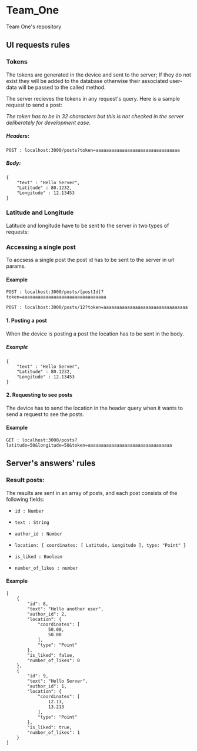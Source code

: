 # Team_One
Team One's repository

## UI requests rules

### Tokens

The tokens are generated in the device and sent to the server; If they do not exist they will be added to the database otherwise their associated user-data will be passed to the called method.

The server recieves the tokens in any request's query. Here is a sample request to send a post:

*The token has to be in 32 characters but this is not checked in the server deliberately for development ease.*

##### Headers:

```
POST : localhost:3000/posts?token=aaaaaaaaaaaaaaaaaaaaaaaaaaaaaaaa
```

##### Body:

```
{
	"text" : "Hello Server",
	"Latitude" : 80.1232,
	"Longitude" : 12.13453	
}

```

### Latitude and Longitude

Latitude and longitude have to be sent to the server in two types of requests:

### Accessing a single post

To accsess a single post the post id has to be sent to the server in url params.

#### Example
``` 
POST : localhost:3000/posts/[postId]?token=aaaaaaaaaaaaaaaaaaaaaaaaaaaaaaaa

POST : localhost:3000/posts/12?token=aaaaaaaaaaaaaaaaaaaaaaaaaaaaaaaa
```

#### 1. Posting a post

When the device is posting a post the location has to be sent in the body.

##### Example

```
{
	"text" : "Hello Server",
	"Latitude" : 80.1232,
	"Longitude" : 12.13453	
}

```

#### 2. Requesting to see posts

The device has to send the location in the header query when it wants to send a request to see the posts. 

#### Example

``` 
GET : localhost:3000/posts?latitude=50&longitude=50&token=aaaaaaaaaaaaaaaaaaaaaaaaaaaaaaaa
```

## Server's answers' rules

### Result posts:

The results are sent in an array of posts, and each post consists of the following fields:

* `id : Number`

* `text : String`

* `author_id : Number`

* `location: {
            coordinates: [
                Latitude,
                Longitude
            ],
            type: "Point"
        }`

* `is_liked : Boolean`

* `number_of_likes : number`

#### Example

```
[
    {
        "id": 8,
        "text": "Hello another user",
        "author_id": 2,
        "location": {
            "coordinates": [
                50.00,
                50.00
            ],
            "type": "Point"
        },
        "is_liked": false,
        "number_of_likes": 0
    },
    {
        "id": 9,
        "text": "Hello Server",
        "author_id": 1,
        "location": {
            "coordinates": [
                12.13,
                13.213
            ],
            "type": "Point"
        },
        "is_liked": true,
        "number_of_likes": 1
    }
]
```